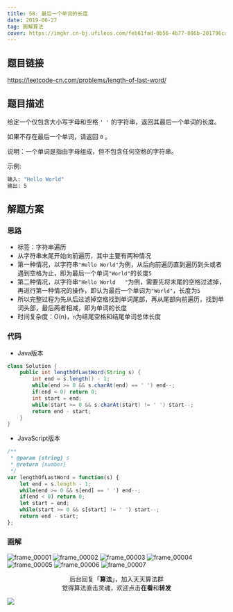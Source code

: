 ```yaml
---
title: 58. 最后一个单词的长度
date: 2019-06-27
tag: 画解算法
cover: https://imgkr.cn-bj.ufileos.com/feb61fad-0b56-4b77-886b-201796cac9f1.png
---
```


## 题目链接

https://leetcode-cn.com/problems/length-of-last-word/

## 题目描述

给定一个仅包含大小写字母和空格 `' '` 的字符串，返回其最后一个单词的长度。

如果不存在最后一个单词，请返回 `0` 。

说明：一个单词是指由字母组成，但不包含任何空格的字符串。

示例:

```bash
输入: "Hello World"
输出: 5
```


## 解题方案

### 思路

- 标签：字符串遍历
- 从字符串末尾开始向前遍历，其中主要有两种情况
- 第一种情况，以字符串`"Hello World"`为例，从后向前遍历直到遍历到头或者遇到空格为止，即为最后一个单词`"World"`的长度`5`
- 第二种情况，以字符串`"Hello World   "`为例，需要先将末尾的空格过滤掉，再进行第一种情况的操作，即认为最后一个单词为`"World"`，长度为`5`
- 所以完整过程为先从后过滤掉空格找到单词尾部，再从尾部向前遍历，找到单词头部，最后两者相减，即为单词的长度
- 时间复杂度：O(n)，`n`为结尾空格和结尾单词总体长度

### 代码

- Java版本

```Java
class Solution {
    public int lengthOfLastWord(String s) {
        int end = s.length() - 1;
        while(end >= 0 && s.charAt(end) == ' ') end--;
        if(end < 0) return 0;
        int start = end;
        while(start >= 0 && s.charAt(start) != ' ') start--;
        return end - start;
    }
}
```

- JavaScript版本

```JavaScript
/**
 * @param {string} s
 * @return {number}
 */
var lengthOfLastWord = function(s) {
    let end = s.length - 1;
    while(end >= 0 && s[end] == ' ') end--;
    if(end < 0) return 0;
    let start = end;
    while(start >= 0 && s[start] != ' ') start--;
    return end - start;
};
```


### 画解

![frame_00001](https://imgkr.cn-bj.ufileos.com/4747e84a-6fb9-40fd-b2b2-ecccd562aade.png)
![frame_00002](https://imgkr.cn-bj.ufileos.com/7e66b90b-818c-48e8-a1ca-fc32b83e2907.png)
![frame_00003](https://imgkr.cn-bj.ufileos.com/f3a7108a-f545-4531-9443-70bd493f2913.png)
![frame_00004](https://imgkr.cn-bj.ufileos.com/6a7e1fef-e1ac-4dd4-b120-83553b509f2d.png)
![frame_00005](https://imgkr.cn-bj.ufileos.com/90b2f5f5-c768-40c9-88c8-67a13c520a4a.png)
![frame_00006](https://imgkr.cn-bj.ufileos.com/b76316ca-d566-4365-9e9a-3b958d0942f8.png)
![frame_00007](https://imgkr.cn-bj.ufileos.com/feb61fad-0b56-4b77-886b-201796cac9f1.png)

<span style="display:block;text-align:center;">后台回复「<strong>算法</strong>」，加入天天算法群</span>
<span style="display:block;text-align:center;">觉得算法直击灵魂，欢迎点击<strong>在看</strong>和<strong>转发</strong></span>

![](https://imgkr.cn-bj.ufileos.com/741c4d5c-cfb4-43d9-858b-146661b590df.gif)